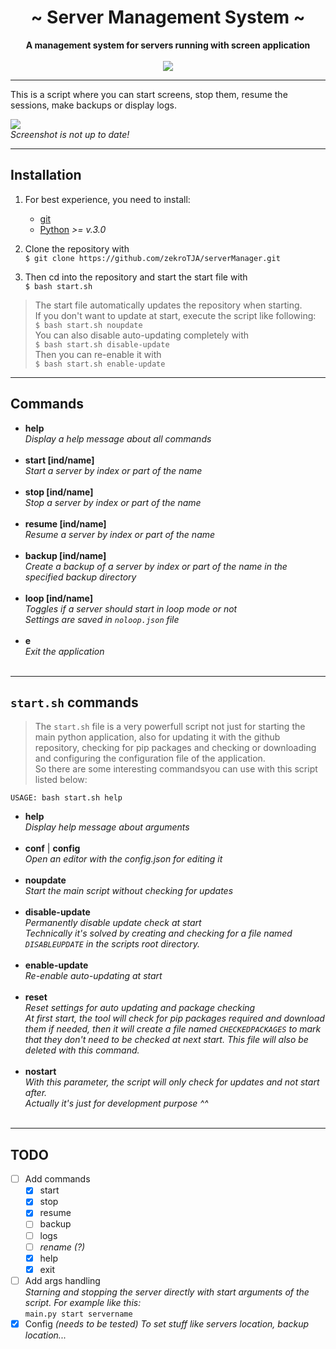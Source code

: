  <div align="center">
     <h1>~ Server Management System ~</h1>
     <strong>A management system for servers running with screen application</strong><br><br>
     <a href="" ><img src="https://img.shields.io/badge/state-tests%20running%20in%20my%20real%20server%20envoirement-21dd9b.svg" /></a>
 </div>

 ---
This is a script where you can start screens, stop them, resume the sessions, make backups or display logs.

![](http://zekro.de/ss/ConEmu64_2018-01-06_16-15-29.png)  
*Screenshot is not up to date!*

---

## Installation

1. For best experience, you need to install:
    - [git](https://git-scm.com)
    - [Python](https://www.python.org/) *>= v.3.0*

2. Clone the repository with  
`$ git clone https://github.com/zekroTJA/serverManager.git`

3. Then cd into the repository and start the start file with  
`$ bash start.sh`

> The start file automatically updates the repository when starting.  
If you don't want to update at start, execute the script like following:  
`$ bash start.sh noupdate`  
You can also disable auto-updating completely with  
`$ bash start.sh disable-update`  
Then you can re-enable it with  
`$ bash start.sh enable-update`

---

## Commands

- **help**  
*Display a help message about all commands*<br><br>
- **start [ind/name]**  
*Start a server by index or part of the name*<br><br>
- **stop [ind/name]**  
*Stop a server by index or part of the name*<br><br>
- **resume [ind/name]**  
*Resume a server by index or part of the name*<br><br>
- **backup [ind/name]**  
*Create a backup of a server by index or part of the name in the specified backup directory*<br><br>
- **loop [ind/name]**  
*Toggles if a server should start in loop mode or not*  
*Settings are saved in `noloop.json` file*<br><br>
- **e**  
*Exit the application*<br><br>

---

## `start.sh` commands

> The `start.sh` file is a very powerfull script not just for starting the main python application, also for updating it with the github repository, checking for pip packages and checking or downloading and configuring the configuration file of the application.  
So there are some interesting commandsyou can use with this script listed below:

`USAGE: bash start.sh help`

- **help**  
*Display help message about arguments*<br><br>
- **conf** | **config**  
*Open an editor with the config.json for editing it*<br><br>
- **noupdate**  
*Start the main script without checking for updates*<br><br>
- **disable-update**  
*Permanently disable update check at start*  
*Technically it's solved by creating and checking for a file named `DISABLEUPDATE` in the scripts root directory.*<br><br>
- **enable-update**  
*Re-enable auto-updating at start*<br><br>
- **reset**  
*Reset settings for auto updating and package checking*  
*At first start, the tool will check for pip packages required and download them if needed, then it will create a file named `CHECKEDPACKAGES` to mark that they don't need to be checked at next start. This file will also be deleted with this command.*<br><br>
- **nostart**  
*With this parameter, the script will only check for updates and not start after.*  
*Actually it's just for development purpose ^^*<br><br>

---

## TODO

- [ ] Add commands
    - [x] start
    - [x] stop
    - [x] resume
    - [ ] backup
    - [ ] logs
    - [ ] *rename (?)*
    - [x] help
    - [x] exit
- [ ] Add args handling  
*Starning and stopping the server directly with start arguments of the script. For example like this:*  
`main.py start servername`
- [x] Config *(needs to be tested)*
*To set stuff like servers location, backup location...* 
